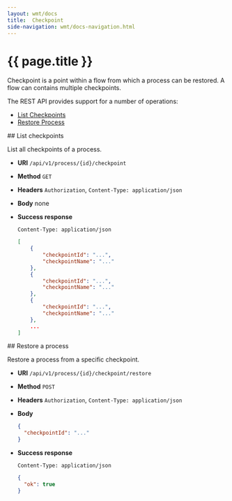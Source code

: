 ```yaml
---
layout: wmt/docs
title:  Checkpoint
side-navigation: wmt/docs-navigation.html
---
```


# {{ page.title }}

Checkpoint is a point within a flow from which a process can be restored. A flow can contains multiple checkpoints.

The REST API provides support for a number of operations:

- [List Checkpoints](#list-checkpoints)
- [Restore Process](#restore-process)

<a name="list-checkpoints"/>
## List checkpoints

List all checkpoints of a process.

* **URI** `/api/v1/process/{id}/checkpoint`
* **Method** `GET`
* **Headers** `Authorization`, `Content-Type: application/json`
* **Body**
    none

* **Success response**

    ```
    Content-Type: application/json
    ```
    
    ```json
    [
        {
            "checkpointId": "...",
            "checkpointName": "..."
        },
        {
            "checkpointId": "...",
            "checkpointName": "..."
        },
        {
            "checkpointId": "...",
            "checkpointName": "..."
        },
        ...
    ]
    ```


<a name="restore-process"/>
## Restore a process

Restore a process from a specific checkpoint.

* **URI** `/api/v1/process/{id}/checkpoint/restore`
* **Method** `POST`
* **Headers** `Authorization`, `Content-Type: application/json`
* **Body**
    ```json
    {
      "checkpointId": "..."
    }
    ```

* **Success response**

    ```
    Content-Type: application/json
    ```

    ```json
    {
      "ok": true
    }
    ```
    
